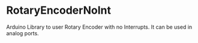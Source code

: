 # RotaryEncoderNoInt
Arduino Library to user Rotary Encoder with no Interrupts. It can be used in analog ports.
